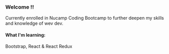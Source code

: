 ### Welcome !!

Currently enrolled in Nucamp Coding Bootcamp to further deepen my skills and knowledge of wev dev. 

#### What I'm learning:
Bootstrap, React & React Redux

<!--
**christiane-villaroel/Christiane-Villaroel** is a ✨ _special_ ✨ repository because its `README.md` (this file) appears on your GitHub profile.

Always excited to learn new things!





- 

